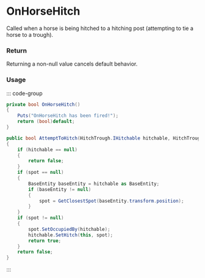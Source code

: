 # OnHorseHitch
<Badge type="info" text="Animal"/>[<Badge type="danger" text="Carbon Compatible"/>](https://github.com/CarbonCommunity/Carbon)[<Badge type="warning" text="Oxide Compatible"/>](https://github.com/OxideMod/Oxide.Rust)
Called when a horse is being hitched to a hitching post (attempting to tie a horse to a trough).

### Return
Returning a non-null value cancels default behavior.

### Usage
::: code-group
```csharp [Example]
private bool OnHorseHitch()
{
	Puts("OnHorseHitch has been fired!");
	return (bool)default;
}
```
```csharp [Source — Assembly-CSharp @ HitchTrough]
public bool AttemptToHitch(HitchTrough.IHitchable hitchable, HitchTrough.HitchSpot spot = null)
{
	if (hitchable == null)
	{
		return false;
	}
	if (spot == null)
	{
		BaseEntity baseEntity = hitchable as BaseEntity;
		if (baseEntity != null)
		{
			spot = GetClosestSpot(baseEntity.transform.position);
		}
	}
	if (spot != null)
	{
		spot.SetOccupiedBy(hitchable);
		hitchable.SetHitch(this, spot);
		return true;
	}
	return false;
}

```
:::
